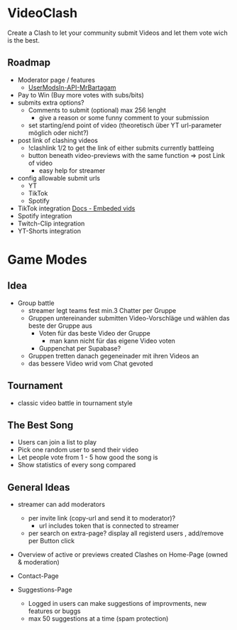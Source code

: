 # VideoClash

Create a Clash to let your community submit Videos and let them vote wich is the best.

## Roadmap

-   Moderator page / features
    -   [UserModsIn-API-MrBartagam](https://modlookup.3v.fi/api/user-v3/mrbartagam) 
-   Pay to Win (Buy more votes with subs/bits)
-   submits extra options?
    -   Comments to submit (optional) max 256 lenght
        -   give a reason or some funny comment to your submission
    -   set starting/end point of video (theoretisch über YT url-parameter möglich oder nicht?)
-   post link of clashing videos
    -   !clashlink 1/2 to get the link of either submits currently battleing 
    -   button beneath video-previews with the same function => post Link of video
        -   easy help for streamer
-   config allowable submit urls 
    -   YT
    -   TikTok
    -   Spotify
-   TikTok integration [Docs - Embeded vids](https://developers.tiktok.com/doc/embed-videos/)
-   Spotify integration
-   Twitch-Clip integration
-   YT-Shorts integration


# Game Modes
## Idea
-  Group battle
    -   streamer legt teams fest min.3 Chatter per Gruppe
    -   Gruppen untereinander submitten Video-Vorschläge und wählen das beste der Gruppe aus
        -   Voten für das beste Video der Gruppe
            -   man kann nicht für das eigene Video voten
        -   Guppenchat per Supabase?
    -   Gruppen tretten danach gegeneinader mit ihren Videos an
    -   das bessere Video wrid vom Chat gevoted

## Tournament

-   classic video battle in tournament style

## The Best Song

-   Users can join a list to play
-   Pick one random user to send their video
-   Let people vote from 1 - 5 how good the song is
-   Show statistics of every song compared



## General Ideas
-   streamer can add moderators
    -   per invite link (copy-url and send it to moderator)?
        -   url includes token that is connected to streamer
    -   per search on extra-page? display all registerd users , add/remove per Button click

-   Overview of active or previews created Clashes on Home-Page (owned & moderation)
-   Contact-Page
-   Suggestions-Page
    -   Logged in users can make suggestions of improvments, new features or buggs
    -   max 50 suggestions at a time (spam protection)